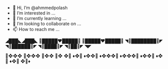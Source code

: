 - 👋 Hi, I’m @ahmmedpolash
- 👀 I’m interested in ...
- 🌱 I’m currently learning ...
- 💞️ I’m looking to collaborate on ...
- 📫 How to reach me ...

<!---
ahmmedpolash/ahmmedpolash is a ✨ special ✨ repository because its `README.md` (this file) appears on your GitHub profile.
You can click the Preview link to take a look at your changes.
--->

◢███◣◢███◣
🔻█████♥️█████🔻
🔻█████♥️█████🔻
◥🔻████████🔻◤
◥🔻██████🔻◤
◥🔻████🔻◤
◥🔻██🔻◤
◥◤

💜❖❖❖
💜❖❖❖
💜❖❖
💜❖
❖💜
♦️❖💜
♦️❖❖💜
♦️❖❖❖💜
♦️❖❖❖💜
♦️❖❖💜
♦️❖💜
♦️❖💜
❖💜♦️
